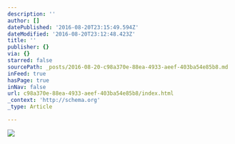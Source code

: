 ```yaml
---
description: ''
author: []
datePublished: '2016-08-20T23:15:49.594Z'
dateModified: '2016-08-20T23:12:48.423Z'
title: ''
publisher: {}
via: {}
starred: false
sourcePath: _posts/2016-08-20-c98a370e-88ea-4933-aeef-403ba54e85b8.md
inFeed: true
hasPage: true
inNav: false
url: c98a370e-88ea-4933-aeef-403ba54e85b8/index.html
_context: 'http://schema.org'
_type: Article

---
```

![](https://the-grid-user-content.s3-us-west-2.amazonaws.com/688bfc55-c345-4fb2-ae51-418b3ebaabaa.jpg)